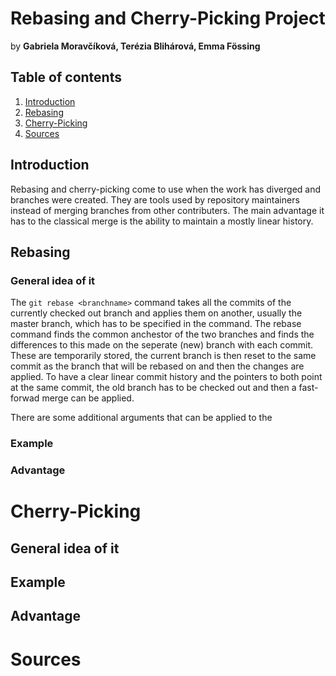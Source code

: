 # Rebasing and Cherry-Picking Project
by **Gabriela Moravčíková, Terézia Blihárová, Emma Fössing**

## Table of contents 
1. [Introduction](#introduction)
2. [Rebasing](#rebasing)   
3. [Cherry-Picking](#cherry-picking)
4. [Sources](#sources)


## Introduction
Rebasing and cherry-picking come to use when the work has diverged and branches were created. They are tools used by repository maintainers instead of merging branches from other contributers. The main advantage it has to the classical merge is the ability to maintain a mostly linear history.

## Rebasing
### General idea of it
The ```git rebase <branchname>``` command takes all the commits of the currently checked out branch and applies them on another, usually the master branch, which has to be specified in the command.
The rebase command finds the common anchestor of the two branches and finds the differences to this made on the seperate (new) branch with each commit. These are temporarily stored, the current branch is then reset to the same commit as the branch that will be rebased on and then the changes are applied. To have a clear linear commit history and the pointers to both point at the same commit, the old branch has to be checked out and then a fast-forwad merge can be applied.

There are some additional arguments that can be applied to the 

### Example


### Advantage

# Cherry-Picking
## General idea of it
## Example
## Advantage

# Sources
